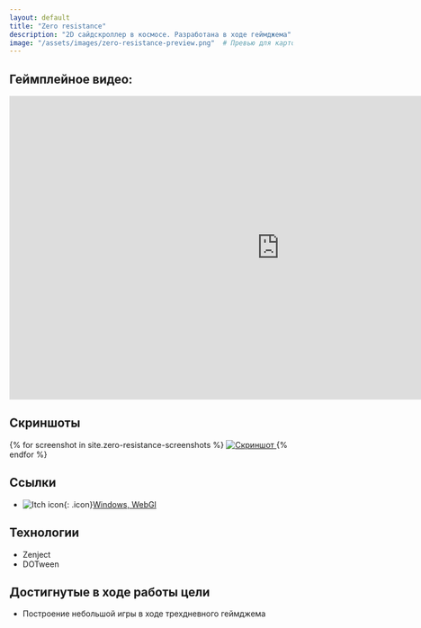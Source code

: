 ```yaml
---
layout: default
title: "Zero resistance"
description: "2D сайдскроллер в космосе. Разработана в ходе геймджема"
image: "/assets/images/zero-resistance-preview.png"  # Превью для карточки
---
```


## Геймплейное видео:
<iframe 
  width="960" 
  height="540" 
  src="https://www.youtube.com/embed/3abxonV4zNg" 
  frameborder="0" 
  allowfullscreen>
</iframe>

## Скриншоты
 <div class="gallery">
    {% for screenshot in site.zero-resistance-screenshots %}
  <a href="{{ screenshot.image | relative_url }}" data-lightbox="gallery" data-title="Скриншот">
        <img src="{{ screenshot.image | relative_url }}" alt="Скриншот" class="project-image">
    </a>
{% endfor %}
</div> 

<script src="https://cdnjs.cloudflare.com/ajax/libs/lightbox2/2.11.3/js/lightbox-plus-jquery.min.js"></script>
<script>
    // Инициализация с настройками
    lightbox.option({
        'resizeDuration': 200,
        'wrapAround': true,
        'fadeDuration': 200,
        'disableScrolling': false,
        'fitImagesInViewport': false,
        'maxWidth': 1280,
        'maxHeight': 720,
        'positionFromTop': 100
    })
</script>

## Ссылки  
- ![Itch icon](https://static.itch.io/images/itchio-textless-black.svg){: .icon}[Windows, WebGl](https://furyohfury.itch.io/zeroresistanceweb3)

## Технологии  
- Zenject
- DOTween

## Достигнутые в ходе работы цели
- Построение небольшой игры в ходе трехдневного геймджема